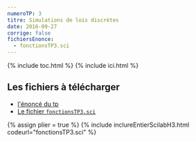```yaml
---
numeroTP: 3
titre: Simulations de lois discrètes
date: 2016-09-27
corrige: false
fichiersEnonce: 
  - fonctionsTP3.sci
---
```


{% include toc.html %}
{% include ici.html %}

## Les fichiers à télécharger

- [l'énoncé du tp](tp3.pdf)
- <a href="fonctionsTP3.sci" download>Le fichier `fonctionsTP3.sci`</a>

{% assign plier = true %}
{% include inclureEntierScilabH3.html codeurl="fonctionsTP3.sci" %}
